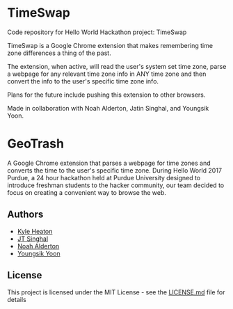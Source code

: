 # TimeSwap
Code repository for Hello World Hackathon project: TimeSwap

TimeSwap is a Google Chrome extension that makes remembering time zone differences a thing of the past.

The extension, when active, will read the user's system set time zone, parse a webpage for any relevant time zone info in ANY time zone and then convert the info to the user's specific time zone info.

Plans for the future include pushing this extension to other browsers.

Made in collaboration with Noah Alderton, Jatin Singhal, and Youngsik Yoon.

# GeoTrash
A Google Chrome extension that parses a webpage for time zones and converts the time to the user's specific time zone. During Hello World 2017 Purdue, a 24 hour hackathon held at Purdue University designed to introduce freshman students to the hacker community, our team decided to focus on creating a convenient way to browse the web.

## Authors
* [Kyle Heaton](https://github.com/heatonk)
* [JT Singhal](https://github.com/JTSinghal)
* [Noah Alderton](https://github.com/nalderto)
* [Youngsik Yoon](https://github.com/JeroSik)

## License
This project is licensed under the MIT License - see the [LICENSE.md](LICENSE.md) file for details
